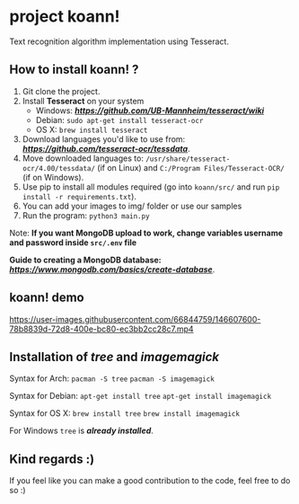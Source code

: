 # project koann!

Text recognition algorithm implementation using Tesseract.

## How to install koann! ? 
1. Git clone the project.
2. Install **Tesseract** on your system
   - Windows: ***https://github.com/UB-Mannheim/tesseract/wiki***
   - Debian: ```sudo apt-get install tesseract-ocr```
   - OS X: ```brew install tesseract```
2. Download languages you'd like to use from: ***https://github.com/tesseract-ocr/tessdata***.
3. Move downloaded languages to: ```/usr/share/tesseract-ocr/4.00/tessdata/``` (if on Linux) and ```C:/Program Files/Tesseract-OCR/``` (if on Windows).
4. Use pip to install all modules required (go into ```koann/src/``` and run ```pip install -r requirements.txt```).
5. You can add your images to img/ folder or use our samples
6. Run the program: ```python3 main.py```

Note: **If you want MongoDB upload to work, change variables username and password inside `src/.env` file**

**Guide to creating a MongoDB database:** ***https://www.mongodb.com/basics/create-database***.

## koann! demo
https://user-images.githubusercontent.com/66844759/146607600-78b8839d-72d8-400e-bc80-ec3bb2cc28c7.mp4

## Installation of *tree* and *imagemagick*
Syntax for Arch: ```pacman -S tree```  ```pacman -S imagemagick```

Syntax for Debian: ```apt-get install tree``` ```apt-get install imagemagick```

Syntax for OS X: ```brew install tree``` ```brew install imagemagick```

For Windows ```tree``` is ***already installed***.

## Kind regards :)
If you feel like you can make a good contribution to the code, feel free to do so :) 
